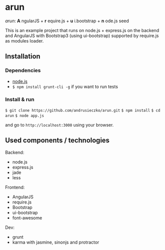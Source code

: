 arun
====

*arun*: __A__ ngularJS + __r__ equire.js + __u__ i.bootstrap + __n__ ode.js seed

This is an example project that runs on node.js + express.js on the backend and AngularJS with Bootstrap3 (using ui-bootstrap) supported by require.js as modules loader.

## Installation

### Dependencies

* [node.js](http://nodejs.org/download/)
* `$ npm install grunt-cli -g` if you want to run tests

### Install & run

`$ git clone https://github.com/andrusieczko/arun.git` 
`$ npm install`
`$ cd arun`
`$ node app.js`

and go to `http://localhost:3000` using your browser.

## Used components / technologies

Backend:

* node.js
* express.js
* jade
* less

Frontend:

* AngularJS
* require.js
* Bootstrap
* ui-bootstrap
* font-awesome

Dev:

* grunt
* karma with jasmine, sinonjs and protractor